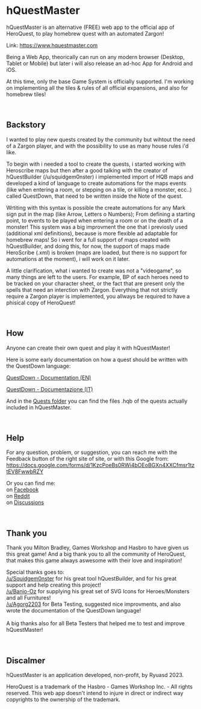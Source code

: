 # hQuestMaster
hQuestMaster is an alternative (FREE) web app to the official app of HeroQuest, to play homebrew quest with an automated Zargon!

Link: https://www.hquestmaster.com

Being a Web App, theorically can run on any modern browser (Desktop, Tablet or Mobile) but later i will also release an ad-hoc App for Android and iOS.

At this time, only the base Game System is officially supported.
I'm working on implementing all the tiles & rules of all official expansions, and also for homebrew tiles!

<br/>

## Backstory
I wanted to play new quests created by the community but wihtout the need of a Zargon player, and with the possibility to use as many house rules i'd like.

To begin with i needed a tool to create the quests, i started working with Heroscribe maps but then after a good talking with the creator of hQuestBuilder (/u/squidgem0nster) i implemented import of HQB maps and developed a kind of language to create automations for the maps events (like when entering a room, or stepping on a tile, or killing a monster, ecc..) called QuestDown, that need to be written inside the Note of the quest.

Wrtiting with this syntax is possible the create automations for any Mark sign put in the map (like Arrow, Letters o Numbers); From defining a starting point, to events to be played when entering a room or on the death of a monster!
This system was a big improvment the one that i previosly used (additional xml definitions), because is more flexible ad adaptable for homebrew maps!
So i went for a full support of maps created with hQuestBuilder, and doing this, for now, the support of maps made HeroScribe (.xml) is broken (maps are loaded, but there is no support for automations at the moment), i will work on it later.

A little clarification, what i wanted to create was not a "videogame", so many things are left to the users. For example, BP of each heroes need to be tracked on your character sheet, or the fact that are present only the spells that need an interction with Zargon.
Everything that not strictly require a Zargon player is implemented, you allways be required to have a phisical copy of HeroQuest! 

<br/>

## How
Anyone can create their own quest and play it with hQuestMaster!

Here is some early documentation on how a quest should be written with the QuestDown language:

[QuestDown - Documentation (EN)](https://github.com/Ryuasd/hQuestMaster/blob/main/Docs/QuestDown%20-%20Documentation%20-%20v1.1.EN.pdf)

[QuestDown - Documentazione (IT)](https://github.com/Ryuasd/hQuestMaster/blob/main/Docs/QuestDown%20-%20Documentazione%20-%20%20v1.1.IT.pdf)


And in the [Quests folder](https://github.com/Ryuasd/hQuestMaster/tree/main/Quests) you can find the files .hqb of the quests actually included in hQuestMaster.

<br/>

## Help
For any question, problem, or suggestion, you can reach me with the Feedback button of the right site of site, or with this Google from:
https://docs.google.com/forms/d/1KzcPoeBs0RWi4bOEoBGXn4XXCfmsr1tztEV8FwwbRZY

Or you can find me:<br>
on [Facebook](https://www.facebook.com/hQuestMaster)<br>
on [Reddit](https://www.reddit.com/r/hQuestMaster/)<br>
on [Discussions](https://github.com/Ryuasd/hQuestMaster/discussions)

<br/>

## Thank you 
Thank you Milton Bradley, Games Workshop and Hasbro to have given us this great game! 
And a big thank you to all the community of HeroQuest, that makes this game always aswesome with their love and inspiration!

Special thanks goes to:<br>
<a target="_blank" href="https://www.reddit.com/user/squidgem0nster/">/u/Squidgem0nster</a> for his great tool hQuestBuilder, and for his great support and help creating this project!<br><a target="_blank" href="https://www.reddit.com/user/Banjo-Oz">/u/Banjo-Oz</a> for supplying his great set of SVG Icons for Heroes/Monsters and all Furnitures!<br><a target="_blank" href="https://www.reddit.com/user/Agorg2202">/u/Agorg2203</a> for Beta Testing, suggested nice improvments, and also wrote the documentation of the QuestDown language!<br>
<br>
A big thanks also for all Beta Testers that helped me to test and improve hQuestMaster!

<br>

## Discalmer
hQuestMaster is an application developed, non-profit, by Ryuasd 2023. 

HeroQuest is a trademark of the Hasbro - Games Workshop Inc. - All rights reserved. 
This web app doesn't intend to injure in direct or indirect way copyrights to the ownership of the trademark.

<br/>

